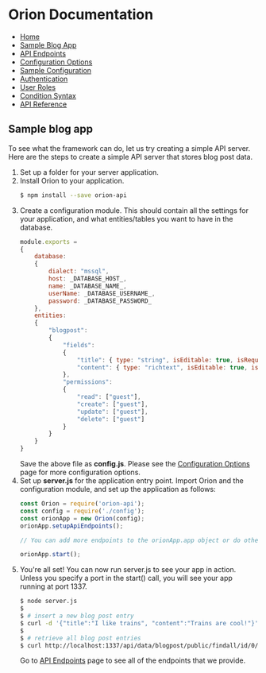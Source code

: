 # Orion Documentation

- [Home](../)
- [Sample Blog App](sample-blog-app)
- [API Endpoints](api-endpoints)
- [Configuration Options](configuration-options)
- [Sample Configuration](sample-configuration)
- [Authentication](authentication)
- [User Roles](user-roles)
- [Condition Syntax](condition-syntax)
- [API Reference](api-reference)

## Sample blog app

To see what the framework can do, let us try creating a simple API server. Here are the steps to create a simple API server that stores blog post data.

1. Set up a folder for your server application.
2. Install Orion to your application.
    ```bash
    $ npm install --save orion-api
    ```
3. Create a configuration module. This should contain all the settings for your application, and what entities/tables you want to have in the database.
    ```js
    module.exports =
    {
        database:
        {
            dialect: "mssql",
            host: _DATABASE_HOST_,
            name: _DATABASE_NAME_,
            userName: _DATABASE_USERNAME_,
            password: _DATABASE_PASSWORD_
        },
        entities:
        {
            "blogpost":
            {
                "fields":
                {
                    "title": { type: "string", isEditable: true, isRequired: true, foreignKey: null },
                    "content": { type: "richtext", isEditable: true, isRequired: true, foreignKey: null }
                },
                "permissions":
                {
                    "read": ["guest"],
                    "create": ["guest"],
                    "update": ["guest"],
                    "delete": ["guest"]
                }
            }
        }
    }
    ```
    Save the above file as **config.js**. Please see the [Configuration Options](configuration-options) page for more configuration options.
4. Set up **server.js** for the application entry point. Import Orion and the configuration module, and set up the application as follows:
    ```js
    const Orion = require('orion-api');
    const config = require('./config');
    const orionApp = new Orion(config);
    orionApp.setupApiEndpoints();
    
    // You can add more endpoints to the orionApp.app object or do other things here
    
    orionApp.start();
    ```
5. You're all set! You can now run server.js to see your app in action. Unless you specify a port in the start() call, you will see your app running at port 1337.
    ```bash
    $ node server.js
    $
    $ # insert a new blog post entry
    $ curl -d '{"title":"I like trains", "content":"Trains are cool!"}' -H "Content-Type: application/json" -X POST http://localhost:1337/api/data/blogpost
    $
    $ # retrieve all blog post entries
    $ curl http://localhost:1337/api/data/blogpost/public/findall/id/0/100
    ```
    Go to [API Endpoints](api-endpoints) page to see all of the endpoints that we provide.
